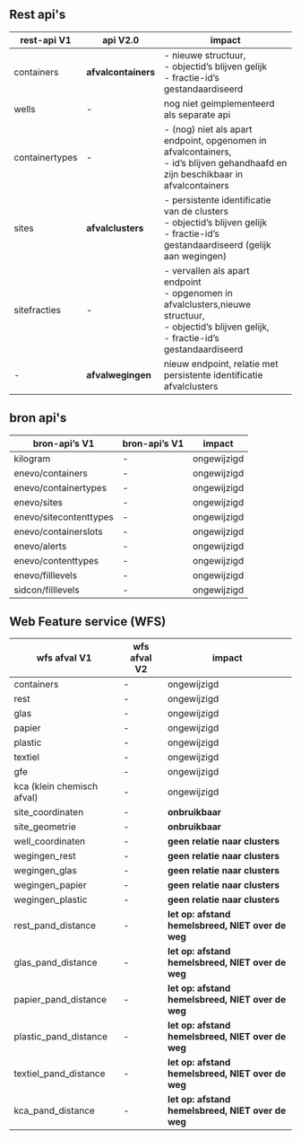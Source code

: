 ## Rest api's

| rest\-api V1   | api V2\.0                                                    | impact                                                       |
| -------------- | ------------------------------------------------------------ | ------------------------------------------------------------ |
| containers     | **afvalcontainers**                                              | \- nieuwe structuur,   <br>- objectid’s blijven gelijk <br> \- fractie\-id’s gestandaardiseerd |
| wells          | \-                                                           | nog niet geimplementeerd als separate api                    |
| containertypes | \-                                                           | \- \(nog\) niet als apart endpoint, opgenomen in afvalcontainers, <br>  \- id’s blijven gehandhaafd en zijn beschikbaar in afvalcontainers |
| sites          | **afvalclusters**                                                | \- persistente identificatie van de clusters <br> \- objectid’s blijven gelijk <br> \- fractie\-id’s gestandaardiseerd \(gelijk aan wegingen\) |
| sitefracties   | \-                                                           | \- vervallen als apart endpoint <br> \- opgenomen in afvalclusters,nieuwe structuur, <br>  \- objectid’s blijven gelijk,  <br> \- fractie\-id’s gestandaardiseerd |
| \- | **afvalwegingen**  | nieuw endpoint, relatie met persistente identificatie afvalclusters |                                                              |

## bron api's 

| bron\-api’s V1         | bron\-api’s V1 | impact      |
|------------------------|----------------|-------------|
| kilogram               | \-             | ongewijzigd |
| enevo/containers       | \-             | ongewijzigd |
| enevo/containertypes   | \-             | ongewijzigd |
| enevo/sites            | \-             | ongewijzigd |
| enevo/sitecontenttypes | \-             | ongewijzigd |
| enevo/containerslots   | \-             | ongewijzigd |
| enevo/alerts           | \-             | ongewijzigd |
| enevo/contenttypes     | \-             | ongewijzigd |
| enevo/filllevels       | \-             | ongewijzigd |
| sidcon/filllevels      | \-             | ongewijzigd |


## Web Feature service (WFS)

| wfs afval V1                 | wfs afval V2 | impact      |
|------------------------------|--------------|-------------|
| containers                   | \-           | ongewijzigd |
| rest                         | \-           | ongewijzigd |
| glas                         | \-           | ongewijzigd |
| papier                       | \-           | ongewijzigd |
| plastic                      | \-           | ongewijzigd |
| textiel                      | \-           | ongewijzigd |
| gfe                          | \-           | ongewijzigd |
| kca \(klein chemisch afval\) | \-           | ongewijzigd |
| site\_coordinaten            | \-           | **onbruikbaar** |
| site\_geometrie              | \-           | **onbruikbaar** |
| well\_coordinaten            | \-           | **geen relatie naar clusters** |
| wegingen\_rest               | \-           | **geen relatie naar clusters** |
| wegingen\_glas               | \-           | **geen relatie naar clusters** |
| wegingen\_papier             | \-           | **geen relatie naar clusters** |
| wegingen\_plastic            | \-           | **geen relatie naar clusters** |
| rest\_pand\_distance         | \-           | **let op: afstand hemelsbreed, NIET over de weg** |
| glas\_pand\_distance         | \-           | **let op: afstand hemelsbreed, NIET over de weg** |
| papier\_pand\_distance       | \-           | **let op: afstand hemelsbreed, NIET over de weg** |
| plastic\_pand\_distance      | \-           | **let op: afstand hemelsbreed, NIET over de weg** |
| textiel\_pand\_distance      | \-           | **let op: afstand hemelsbreed, NIET over de weg** |
| kca\_pand\_distance          | \-           | **let op: afstand hemelsbreed, NIET over de weg** |

